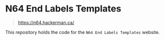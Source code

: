 # N64 End Labels Templates

> https://n64.hackerman.ca/

This repository holds the code for the `N64 End Labels Templates` website.
